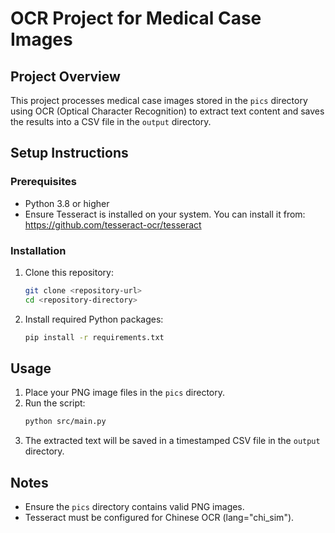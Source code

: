 # OCR Project for Medical Case Images

## Project Overview
This project processes medical case images stored in the `pics` directory using OCR (Optical Character Recognition) to extract text content and saves the results into a CSV file in the `output` directory.

## Setup Instructions

### Prerequisites
- Python 3.8 or higher
- Ensure Tesseract is installed on your system. You can install it from: https://github.com/tesseract-ocr/tesseract

### Installation
1. Clone this repository:
   ```bash
   git clone <repository-url>
   cd <repository-directory>
   ```
2. Install required Python packages:
   ```bash
   pip install -r requirements.txt
   ```

## Usage
1. Place your PNG image files in the `pics` directory.
2. Run the script:
   ```bash
   python src/main.py
   ```
3. The extracted text will be saved in a timestamped CSV file in the `output` directory.

## Notes
- Ensure the `pics` directory contains valid PNG images.
- Tesseract must be configured for Chinese OCR (lang="chi_sim").
